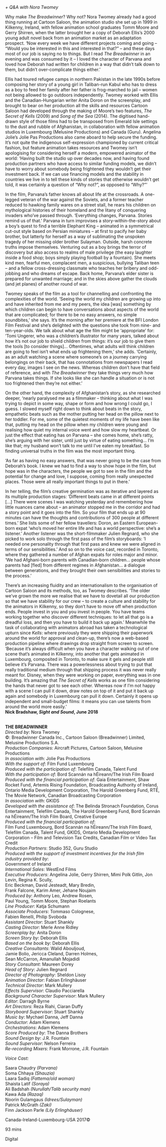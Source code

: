 
_+ Q&A with Nora Twomey_

Why make _The Breadwinner_? Why not? Nora Twomey already had a good thing running at Cartoon Saloon, the animation studio she set up in 1999 in Kilkenny, Ireland, with fellow animation school graduates Tomm Moore and Gerry Shirren, when the latter brought her a copy of Deborah Ellis’s 2000 young adult novel back from an animation market as an adaptation prospect. ‘Now every week we have different projects coming and going – “Would you be interested in this and interested in that?” – and these days most of our job is saying no to things. But I read _The Breadwinner_ in an evening and was consumed by it – I loved the character of Parvana and loved how Deborah had written for children in a way that didn’t talk down to them, but didn’t over-complicate things either.’

Ellis had toured refugee camps in northern Pakistan in the late 1990s before composing her story of a young girl in Taliban-run Kabul who has to dress as a boy to feed her family after her father is frog-marched to jail – women not being allowed to go outdoors independently. Twomey worked with Ellis and the Canadian-Hungarian writer Anita Doron on the screenplay, and brought to bear on her production all the skills and resources Cartoon Saloon had developed through the making of Moore’s two features, _The Secret of Kells_ (2009) and _Song of the Sea_ (2014). The digitised hand-drawn style of those films had to be transposed from Emerald Isle settings to the dust and rubble of Afghanistan, in collaboration with fellow animation studios in Luxembourg (Melusine Productions) and Canada (Guru). Angelina Jolie’s Jolie Pas Productions also came aboard to help secure the funding. It’s not quite the indigenous self-expression championed by current critical fashion, but feature animation takes resources and Twomey isn’t apologising for considering herself a modern, empowered animator of the world: ‘Having built the studio up over decades now, and having found production partners who have access to similar funding models, we didn’t have to worry about somebody being frightened they wouldn’t get their investment back. If we can use financing models and the stability in countries we live in to tell these kinds of stories that otherwise wouldn’t get told, it was certainly a question of “Why not?”, as opposed to “Why?”’

In the film, Parvana’s father knows all about life at the crossroads. A one-legged veteran of the war against the Soviets, and a former teacher reduced to hawking family wares on a street stall, he rears his children on mythological histories of their homeland and the litany of conquering invaders who’ve passed through. ‘Everything changes, Parvana. Stories remind us of that.’ Parvana in turn improvises a story-within-the-story about a boy’s quest to find a terrible Elephant King – animated in a symmetrical cut-out style based on Persian miniatures – at first to pacify her baby brother, but latterly for herself as a way of sublimating the unspoken tragedy of her missing older brother Sulayman. Outside, harsh concrete truths impose themselves. Venturing out as a boy brings the terror of discovery but also access to realms of male privilege (the easy laughter inside a food shop; boys simply playing football by a fountain). She meets kind men, fearful men, complacent men, a suspicious, bullying Taliban teen – and a fellow cross-dressing classmate who teaches her bribery and odd-jobbing and who dreams of escape. Back home, Parvana’s elder sister is prepared for unwanted marriage; and in the skies above gather the clouds (and jet planes) of another round of war.

Twomey speaks of the film as a tool for channelling and confronting the complexities of the world. ‘Seeing the world my children are growing up into and have inherited from me and my peers, the idea [was] something by which children can begin to have conversations about aspects of the world that are complicated; for there to be no easy answers, no simple soundbites,’ she says. It’s the morning after her premiere at the BFI London Film Festival and she’s delighted with the questions she took from nine- and ten-year-olds. We talk about what age the film might be ‘appropriate’ for: ‘Tomi Ungerer, who was a children’s illustrator for many years, talked about how it’s not our job to shield children from things: it’s our job to give them the tools [to consider things]… Oftentimes, what adults will think children are going to feel isn’t what ends up frightening them,’ she adds. ‘Certainly, as an adult watching a scene where someone’s on a journey carrying belongings on their back, that has connotations from newspapers I read every day, images I see on the news. Whereas children don’t have that field of reference, and with _The Breadwinner_ they take things very much how Parvana takes things. If she looks like she can handle a situation or is not too frightened then they’re not either.’

On the other hand, the complexity of Afghanistan’s story, as she researched deeper, ‘nearly paralysed me as a filmmaker – thinking about what I was trying to depict in some way, shape or form and how wrong I could go, I guess. I slowed myself right down to think about beats in the story, empathetic beats such as the mother putting her head on the pillow next to her toddler. For me, some of the quietest moments of my life have been like that, putting my head on the pillow when my children were young and realising how quiet my internal voice went and how slow my heartbeat. Or just the effect that eating has on Parvana – she comes home, she’s ratty, she’s arguing with her sister, until just by virtue of eating something… I’m like that; my husband won’t talk to me until I’ve eaten my breakfast. So finding universal truths in the film was the most important thing.

‘As far as having no easy answers, that was never going to be the case from Deborah’s book. I knew we had to find a way to show hope in the film, but hope was in the characters, the people we got to see in the film and the potential for change and love, I suppose, coming from really unexpected places. Those were all really important things to put in there.’

In her telling, the film’s creative germination was as iterative and layered as its multiple production stages: ‘Different beats came in at different points […] There were scenes I was watching yesterday and remembering how little nuances came about – an animator stopped me in the corridor and had a story point and it goes into the film. So your film that ends up at 90 minutes can have the thoughts and contributions of 300 people at different times.’ She lists some of her fellow travellers: Doron, an Eastern European-born expat ‘who’s moved her entire life and has a world perspective: she’s a listener.’ Another listener was the short-filmmaker Julien Regnard, who she picked to work solo through the first pass of the film’s storyboards: ‘I needed one personality through that first pass and knew we were aligned in terms of our sensibilities.’ And so on to the voice cast, recorded in Toronto, where they gathered a number of Afghan expats for roles major and minor. ‘We had Afghani-born parents with Canadian-born children… people whose parents had [fled] from different regimes in Afghanistan… a dialogue between generations, and they brought their own sensibilities and stories to the process.’

There’s an increasing fluidity and an internationalism to the organisation of Cartoon Saloon and its methods, too, as Twomey describes. ‘The older we’ve grown the more we realise that we have to dovetail all our production so that we have stability for our crew – to create a culture and stability for the animators in Kilkenny, so they don’t have to move off when production ends. People invest in you and you invest in people. You have teams working together who discover different techniques: to let all that go is a dreadful loss, and then you have to build it back up again.’ Meanwhile the task of collaborating with animators abroad has taken a technological upturn since _Kells_: where previously they were shipping their paperwork around the world for approval and clean-up, there’s now a web-based production pipeline where drawings drop straight from screen to screen. ‘Because it’s always difficult when you have a character walking out of one scene that’s animated in Kilkenny, into another that gets animated in Luxembourg, composited in Toronto, to make sure it gels and people still believe it’s Parvana. There was a powerlessness about trying to put that really traditional medium through that shipping process it was never really meant for. Disney, when they were working on paper, everything was in one building. It’s amazing that _The Secret of Kells_ works as one film considering the hands that never got to see each other. Whereas now if I’m not happy with a scene I can pull it down, draw notes on top of it and put it back up again and somebody in Luxembourg can pull it down. Certainly it opens up independent and small-budget films: it means you can use talents from around the world more easily.’  
**Nick Bradshaw, _Sight and Sound_, June 2018**
<br><br>

**THE BREADWINNER**  
_Directed by_: Nora Twomey  
©: Breadwinner Canada Inc.,  Cartoon Saloon (Breadwinner) Limited, Melusine Productions S.A.  
_Production Companies_: Aircraft Pictures,  Cartoon Saloon, Melusine Productions  
_In association with_: Jolie Pas Productions  
_With the support of_: Film Fund Luxembourg  
_Produced with the participation of_:  Telefilm Canada, Talent Fund  
_With the participation of_:  Bord Scannán na hÉireann/The Irish Film Board  
_Produced with the financial participation of_: Gaia Entertainment, Shaw Rocket Fund, Artemis Rising Foundation, Broadcasting Authority of Ireland, Ontario Media Development Corporation, The Harold Greenberg Fund, RTÉ, The Movie Network, Canadian Broadcasting Corporation  
_In association with_: GKIDS  
_Developed with the assistance of_:  The Belinda Stronach Foundation, Corus Entertainment, Telefilm Canada, The Harold Greenberg Fund, Bord Scannán na hÉireann/The Irish Film Board, Creative Europe  
_Produced with the financial participation of_:  
Film Fund Luxembourg, Bord Scannán na hÉireann/The Irish Film Board, Telefilm Canada, Talent Fund, GKIDS, Ontario Media Development Corporation – Film and Television Tax Credits, Canadian Film or Video Tax Credit  
_Production Partners_: Studio 352, Guru Studio  
_Produced with the support of investment incentives for the Irish film industry provided by_:  
Government of Ireland  
_International Sales_: WestEnd Films  
_Executive Producers_: Angelina Jolie, Gerry Shirren, Mimi Polk Gitlin, Jon Levin, Regina K. Scully,  
Eric Beckman, David Jesteadt, Mary Bredin,  
Frank Falcone, Karim Amer, Jehane Noujaim  
_Produced by_: Anthony Leo, Andrew Rosen,  
Paul Young, Tomm Moore, Stephan Roelants  
_Line Producer_: Katja Schumann  
_Associate Producers_: Tommaso Colognese,  
Fabien Renelli, Philip Svoboda  
_Assistant Director_: Stuart Shankly  
_Casting Director_: Merle Anne Ridley  
_Screenplay by_: Anita Doron  
_Screen Story by_: Deborah Ellis  
_Based on the book by_: Deborah Ellis  
_Creative Consultants_: Walid Abouljoud,  
Jamie Bolio, Jericca Cleland, Darren Holmes,  
Sean McCarron, Amanullah Mojadidi  
_Story Consultant_: Maureen Dorey  
_Head of Story_: Julien Regnard  
_Director of Photography_: Sheldon Lisoy  
_Animation Director_: Fabian Erlinghäuser  
_Technical Director_: Mark Mullery  
_Effects Supervisor_: Claudio Pacciarella  
_Background Character Supervisor_: Mark Mullery  
_Editor_: Darragh Byrne  
_Art Directors_: Reza Riahi, Ciaran Duffy  
_Storyboard Supervisor_: Stuart Shankly  
_Music by_: Mychael Danna, Jeff Danna  
_Conductor_: Adam Klemens  
_Orchestrations_: Adam Klemens  
_Score Produced by_: The Danna Brothers  
_Sound Design by_: J.R. Fountain  
_Sound Supervisor_: Nelson Ferreira  
_Re-recording Mixers_: Frank Morrone, J.R. Fountain

_Voice Cast:_

Saara Chaudry _(Parvana)_  
Soma Chhaya _(Shauzia)_  
Laara Sadiq _(Fattema/old woman)_  
Shaista Latif _(Soraya)_  
Ali Badshah _(Nurullah/Talib security man)_  
Kawa Ada _(Razaq)_  
Noorin Gulamgaus _(Idrees/Sulayman)_  
Patrick McGrath _(Zaki)_  
Finn Jackson Parle _(Lily Erlinghäuser)_

Canada-Ireland-Luxembourg-USA 2017©

93 mins

Digital
<!--stackedit_data:
eyJoaXN0b3J5IjpbLTE1NzY0NjM5NjRdfQ==
-->